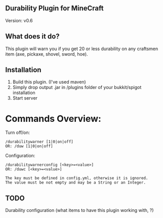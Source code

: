 ## Durability Plugin for MineCraft
Version: v0.6

## What does it do?

This plugin will warn you if you get 20 or less durability on any craftsmen item (axe, pickaxe, shovel, sword, hoe).

## Installation
1. Build this plugin. (I've used maven)
2. Simply drop output .jar in /plugins folder of your bukkit/spigot installation
3. Start server

# Commands Overview:

Turn off/on:

    /durabilitywarner [1|0|on|off]
    OR: /duw [1|0|on|off]

Configuration:

    /durabilitywarnerconfig [<key>=<value>]
    OR: /duwc [<key>=<value>]

    The key must be defined in config.yml, otherwise it is ignored.
    The value must be not empty and may be a String or an Integer.

## TODO

Durability configuration (what items to have this plugin working with, ?)